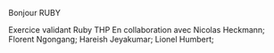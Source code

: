 Bonjour RUBY

Exercice validant Ruby THP
En collaboration avec Nicolas Heckmann;
                      Florent Ngongang;
                      Hareish Jeyakumar;
                      Lionel Humbert;
